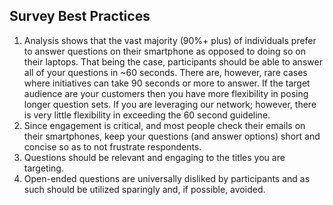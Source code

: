 ## Survey Best Practices

1. Analysis shows that the vast majority (90%+ plus) of individuals prefer to answer questions on their smartphone as opposed to doing so on their laptops. That being the case, participants should be able to answer all of your questions in ~60 seconds. There are, however, rare cases where initiatives can take 90 seconds or more to answer. If the target audience are your customers then you have more flexibility in posing longer question sets. If you are leveraging our network; however, there is very little flexibility in exceeding the 60 second guideline.
2. Since engagement is critical, and most people check their emails on their smartphones, keep your questions (and answer options) short and concise so as to not frustrate respondents.
3. Questions should be relevant and engaging to the titles you are targeting.
4. Open-ended questions are universally disliked by participants and as such should be utilized sparingly and, if possible, avoided.

